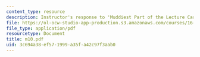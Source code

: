 ```yaml
---
content_type: resource
description: Instructor's response to 'Muddiest Part of the Lecture Cards'.
file: https://ol-ocw-studio-app-production.s3.amazonaws.com/courses/16-01-unified-engineering-i-ii-iii-iv-fall-2005-spring-2006/3c694a38ef571999a35fa42c97f3aab0_m10.pdf
file_type: application/pdf
resourcetype: Document
title: m10.pdf
uid: 3c694a38-ef57-1999-a35f-a42c97f3aab0
---
```

